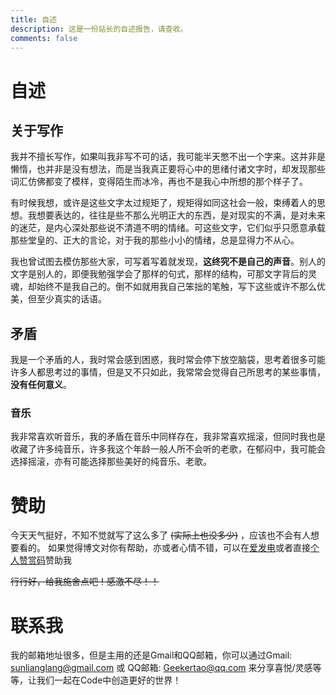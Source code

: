 ```yaml
---
title: 自述
description: 这是一份站长的自述报告，请查收。
comments: false
---
```


# 自述

## 关于写作

我并不擅长写作，如果叫我非写不可的话，我可能半天憋不出一个字来。这并非是懒惰，也并非是没有想法，而是当我真正要将心中的思绪付诸文字时，却发现那些词汇仿佛都变了模样，变得陌生而冰冷，再也不是我心中所想的那个样子了。

有时候我想，或许是这些文字太过规矩了，规矩得如同这社会一般，束缚着人的思想。我想要表达的，往往是些不那么光明正大的东西，是对现实的不满，是对未来的迷茫，是内心深处那些说不清道不明的情绪。可这些文字，它们似乎只愿意承载那些堂皇的、正大的言论，对于我的那些小小的情绪，总是显得力不从心。

我也曾试图去模仿那些大家，可写着写着就发现，**这终究不是自己的声音**。别人的文字是别人的，即便我勉强学会了那样的句式，那样的结构，可那文字背后的灵魂，却始终不是我自己的。倒不如就用我自己笨拙的笔触，写下这些或许不那么优美，但至少真实的话语。

## 矛盾

我是一个矛盾的人，我时常会感到困惑，我时常会停下放空脑袋，思考着很多可能许多人都思考过的事情，但是又不只如此，我常常会觉得自己所思考的某些事情，**没有任何意义**。

### 音乐

我非常喜欢听音乐，我的矛盾在音乐中同样存在，我非常喜欢摇滚，但同时我也是收藏了许多纯音乐，许多我这个年龄一般人所不会听的老歌，在郁闷中，我可能会选择摇滚，亦有可能选择那些美好的纯音乐、老歌。

# 赞助

今天天气挺好，不知不觉就写了这么多了 ~~(实际上也没多少)~~ ，应该也不会有人想要看的。
如果觉得博文对你有帮助，亦或者心情不错，可以在[爱发电](https://afdian.com/a/Geekertao)或者直接[个人赞赏码](https://geekertao.top/static/img/zsm.jpg)赞助我

~~行行好，给我施舍点吧！感激不尽！！~~

# 联系我

我的邮箱地址很多，但是主用的还是Gmail和QQ邮箱，你可以通过Gmail: <sunlianglang@gmail.com> 或 QQ邮箱: <Geekertao@qq.com> 来分享喜悦/灵感等等，让我们一起在Code中创造更好的世界！
